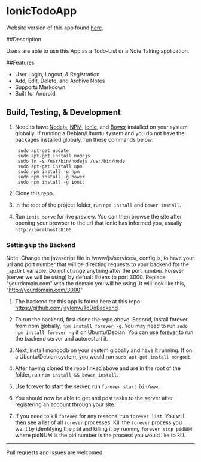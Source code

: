 # IonicTodoApp

Website version of this app found [here](https://github.com/jaylenw/AngularJsTodoApp).

##Description

Users are able to use this App as a Todo-List or a Note Taking application.

##Features

* User Login, Logout, & Registration
* Add, Edit, Delete, and Archive Notes
* Supports Markdown
* Built for Android

## Build, Testing, & Development

1. Need to have [Nodejs](https://nodejs.org/en/), [NPM](https://www.npmjs.com/), [Ionic](http://ionicframework.com/), and [Bower](https://bower.io/) installed on your system globally. If running a Debian/Ubuntu system and you do not have the packages installed globaly, run these commands below:

        sudo apt-get update  
        sudo apt-get install nodejs  
        sudo ln -s /usr/bin/nodejs /usr/bin/node  
        sudo apt-get install npm
        sudo npm install -g npm
        sudo npm install -g bower
        sudo npm install -g ionic

2. Clone this repo.

3. In the root of the project folder, run `npm install` and `bower install`.

4. Run `ionic serve` for live preview. You can then browse the site after opening your browser to the url that ionic has informed you, usually `http://localhost:8100`.


### Setting up the Backend

Note: Change the javascript file in /www/js/services/, config.js,  to have your url and port number
   that will be directing requests to your backend for the `_apiUrl` variable. Do not change anything after the port number. Forever (server we will be using) by defualt listens to port 3000. Replace "yourdomain.com" with the domain you will be using. It will look like this, "http://yourdomain.com/3000"

1. The backend for this app is found here at this repo: https://github.com/jaylenw/ToDoBackend

2. To run the backend, first clone the repo above. Second, install forever from npm globally, `npm install forever -g`. You may    need to run `sudo npm install forever -g` if on Ubuntu/Debian.
   You can use [forever](https://www.npmjs.com/package/forever) to run the backend server and autorestart it.

3. Next, install mongodb on your system globally and have it running. If on a Ubuntu/Debian system, you would run
   `sudo apt-get install mongodb`.

4. After having cloned the repo linked above and are in the root of the folder, run `npm install && bower install`.

5. Use forever to start the server, run `forever start bin/www`.

6. You should now be able to get and post tasks to the server after registering an account through your site.

7. If you need to kill `forever` for any reasons, run `forever list`. You will then see a list of all `forever` processes. Kill the `forever` process you want
by identifying the `pid` and killing it by running `forever stop pidNUM` where pidNUM is the pid number is the process you would like to kill.

--------------------------------------------------------------------------------------------------------------

Pull requests and issues are welcomed.
